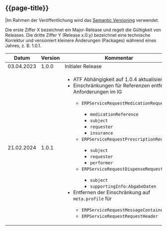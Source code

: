 ## {{page-title}}

|Im Rahmen der Veröffentlichung wird das [Semantic Versioning](https://semver.org/lang/de/) verwendet.

Die erste Ziffer X bezeichnet ein Major-Release und regelt die Gültigkeit von Releases. Die dritte Ziffer Y (Release x.0.y) bezeichnet eine technische Korrektur und versioniert kleinere Änderungen (Packages) während eines Jahres, z. B. 1.0.1.

| Datum | Version | Kommentar |
|---|---|---|
|03.04.2023| 1.0.0 | Initialer Release |
| 21.02.2024 | 1.0.1 | <ul><li>ATF Abhängigkeit auf 1.0.4 aktualisiert</li><li>Einschränkungen für Referenzen entfernt, Anforderungen im IG</li><ul><li>`ERPServiceRequestMedicationRequest`</li><ul><li>`medicationReference`</li><li>`subject`</li><li>`requester`</li><li>`insurance`</li></ul><li>`ERPServiceRequestPrescriptionRequest`</li><ul><li>`subject`</li><li>`requester`</li><li>`performer`</li></ul><li>`ERPServiceRequestDispenseRequest`</li><ul><li>`subject`</li><li>`supportingInfo:AbgabeDaten`</li></ul></ul><li>Entfernen der Einschränkung auf `meta.profile` für</li><ul><li>`ERPServiceRequestMessageContainer`</li><li>`ERPServiceRequestRequestHeader`</li></ul></ul> |
